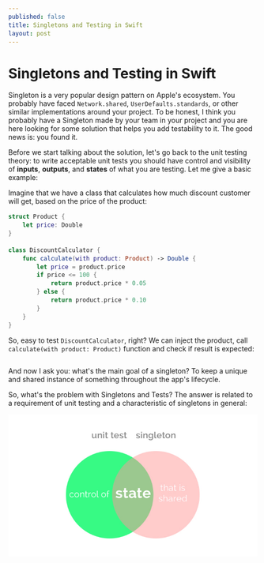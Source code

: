 ```yaml
---
published: false
title: Singletons and Testing in Swift
layout: post
---
```


# Singletons and Testing in Swift

Singleton is a very popular design pattern on Apple's ecosystem. You probably have faced `Network.shared`, `UserDefaults.standards`, or other similar implementations around your project. To be honest, I think you probably have a Singleton made by your team in your project and you are here looking for some solution that helps you add testability to it. The good news is: you found it.

Before we start talking about the solution, let's go back to the unit testing theory: to write acceptable unit tests you should have control and visibility of **inputs**, **outputs**, and **states** of what you are testing. Let me give a basic example:

Imagine that we have a class that calculates how much discount customer will get, based on the price of the product:

```swift
struct Product {
    let price: Double
}

class DiscountCalculator {
    func calculate(with product: Product) -> Double {
        let price = product.price
        if price <= 100 {
            return product.price * 0.05
        } else {
            return product.price * 0.10
        } 
    }
}

```

So, easy to test `DiscountCalculator`, right? We can inject the product, call `calculate(with product: Product)` function and check if result is expected:

```swift

```

And now I ask you: what's the main goal of a singleton? To keep a unique and shared instance of something throughout the app's lifecycle.

So, what's the problem with Singletons and Tests? The answer is related to a requirement of unit testing and a characteristic of singletons in general:

<img src="https://raw.githubusercontent.com/serralvo/serralvo.github.io/master/_posts/singletons-and-testing.jpg" />

